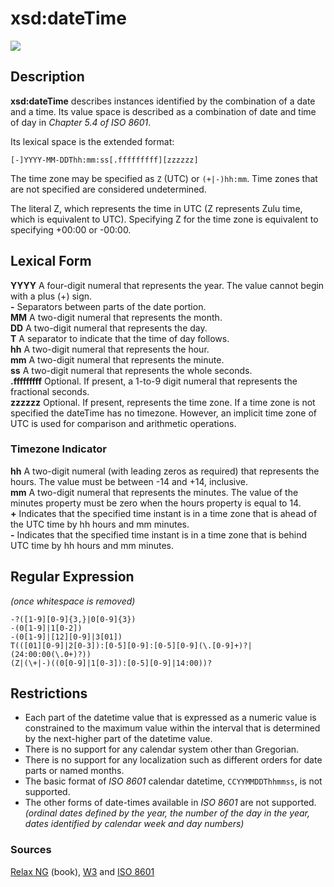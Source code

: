 # xsd:dateTime
[![](https://godoc.org/github.com/di-wu/xsd-datetime?status.svg)](http://godoc.org/github.com/di-wu/xsd-datetime)
## Description
**xsd:dateTime** describes instances identified by the combination of a date and a time. 
Its value space is described as a combination of date and time of day in *Chapter 5.4 of ISO 8601*. 

Its lexical space is the extended format:
```
[-]YYYY-MM-DDThh:mm:ss[.fffffffff][zzzzzz]
```

The time zone may be specified as `Z` (UTC) or `(+|-)hh:mm`.
Time zones that are not specified are considered undetermined.

The literal Z, which represents the time in UTC (Z represents Zulu time, which is equivalent to UTC). 
Specifying Z for the time zone is equivalent to specifying +00:00 or -00:00.

## Lexical Form
**YYYY**
A four-digit numeral that represents the year.
The value cannot begin with a plus (+) sign. \
**-**
Separators between parts of the date portion. \
**MM**
A two-digit numeral that represents the month. \
**DD**
A two-digit numeral that represents the day. \
**T**
A separator to indicate that the time of day follows. \
**hh**
A two-digit numeral that represents the hour. \
**mm**
A two-digit numeral that represents the minute. \
**ss**
A two-digit numeral that represents the whole seconds. \
**.fffffffff**
Optional. If present, a 1-to-9 digit numeral that represents the fractional seconds. \
**zzzzzz**
Optional. If present, represents the time zone. If a time zone is not specified the dateTime has no timezone.
However, an implicit time zone of UTC is used for comparison and arithmetic operations.

### Timezone Indicator
**hh**
A two-digit numeral (with leading zeros as required) that represents the hours. 
The value must be between -14 and +14, inclusive. \
**mm**
A two-digit numeral that represents the minutes. 
The value of the minutes property must be zero when the hours property is equal to 14.\
**+**
Indicates that the specified time instant is in a time zone that is ahead of the UTC time by hh hours and mm minutes. \
**-**
Indicates that the specified time instant is in a time zone that is behind UTC time by hh hours and mm minutes.

## Regular Expression
*(once whitespace is removed)*
```regexp
-?([1-9][0-9]{3,}|0[0-9]{3})
-(0[1-9]|1[0-2])
-(0[1-9]|[12][0-9]|3[01])
T(([01][0-9]|2[0-3]):[0-5][0-9]:[0-5][0-9](\.[0-9]+)?|(24:00:00(\.0+)?))
(Z|(\+|-)((0[0-9]|1[0-3]):[0-5][0-9]|14:00))?
```

## Restrictions
- Each part of the datetime value that is expressed as a numeric value is constrained to the maximum value within 
the interval that is determined by the next-higher part of the datetime value.
- There is no support for any calendar system other than Gregorian.
- There is no support for any localization such as different orders for date parts or named months.
- The basic format of *ISO 8601* calendar datetime, `CCYYMMDDThhmmss`, is not supported.
- The other forms of date-times available in *ISO 8601* are not supported. \
*(ordinal dates defined by the year, the number of the day in the year, dates identified by calendar week and day numbers)*

### Sources
[Relax NG](http://www.oreilly.com/catalog/relax/) (book), 
[W3](https://www.w3.org/TR/xmlschema11-2/#dateTime) and
[ISO 8601](https://www.iso.org/obp/ui#iso:std:iso:8601:-1:ed-1:v1:en)
